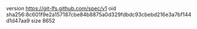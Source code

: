 version https://git-lfs.github.com/spec/v1
oid sha256:8c601f9e2a157187cbe84b8875a0d329fdbdc93cbebd216e3a7bf144d1d47aa9
size 8652
